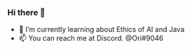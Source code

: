### Hi there 👋
- 🌱 I’m currently learning about Ethics of AI and Java
- 📫 You can reach me at Discord. @Ori#9046

